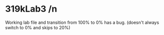 # 319kLab3 /n
Working lab file and transition from 100% to 0% has a bug. (doesn't always switch to 0% and skips to 20%)

